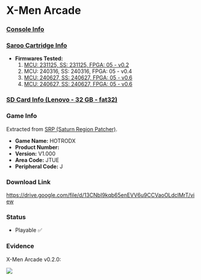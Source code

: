 # X-Men Arcade

### [Console Info](../../../../../Info/Consoles/VA13/README.md)

### [Saroo Cartridge Info](../../../../../Info/Cartridges/RetroGameParadiseStore/1.32F/README.md)

- <b>Firmwares Tested:</b>
  1. [MCU: 231125, SS: 231125, FPGA: 05 - v0.2](../01/README.md)
  2. MCU: 240316, SS: 240316, FPGA: 05 - v0.4
  3. [MCU: 240627, SS: 240627, FPGA: 05 - v0.6](../03/README.md)
  4. [MCU: 240627, SS: 240627, FPGA: 05 - v0.6](../04/README.md)

### [SD Card Info (Lenovo - 32 GB - fat32)](../../../../../Info/SdCards/Lenovo/32GB/fat32/README.md)

### Game Info

Extracted from [SRP (Saturn Region Patcher)](https://segaxtreme.net/resources/saturn-region-patcher.81/download).

- <b>Game Name:</b> HOTRODX
- <b>Product Number:</b>
- <b>Version:</b> V1.000
- <b>Area Code:</b> JTUE
- <b>Peripheral Code:</b> J

### Download Link

https://drive.google.com/file/d/13CNbI9kqb65enEVV6u9CCVaoOLdclMrT/view

### Status

- Playable :white_check_mark:

### Evidence

X-Men Arcade v0.2.0:

[![](https://img.youtube.com/vi/wMtlZyCMrMw/0.jpg)](https://www.youtube.com/watch?v=wMtlZyCMrMw)
